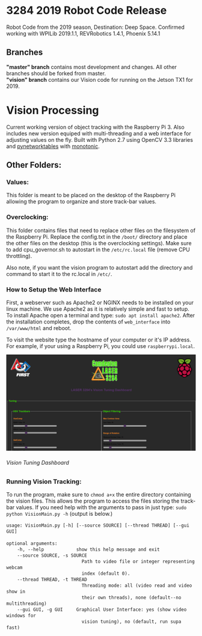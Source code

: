 # 3284 2019 Robot Code Release
Robot Code from the 2019 season, Destination: Deep Space.
Confirmed working with WPILib 2019.1.1, REVRobotics 1.4.1, Phoenix 5.14.1
## Branches
**"master" branch** contains most development and changes. All other branches should be forked from master.
<br>
**"vision" branch** contains our Vision code for running on the Jetson TX1 for 2019.
<br>
# Vision Processing
Current working version of object tracking with the Raspberry Pi 3. Also includes new version equiped
with multi-threading and a web interface for adjusting values on the fly. Built with Python 2.7 using OpenCV 3.3 libraries and [pynetworktables](https://github.com/robotpy/pynetworktables) with [monotonic](https://pypi.org/project/monotonic/#files).
## Other Folders:
###  Values:
  This folder is meant to be placed on the desktop of the Raspberry Pi allowing the program
  to organize and store track-bar values.
###  Overclocking:
  This folder contains files that need to replace other files on the filesystem of the Raspberry Pi.
  Replace the config.txt in the `/boot/` directory and place the other files on the desktop (this is the overclocking settings).
  Make sure to add cpu_governor.sh to autostart in the `/etc/rc.local` file (remove CPU throttling).
    
Also note, if you want the vision program to autostart add the directory and command to start it to the rc.local in `/etc/`.

###  How to Setup the Web Interface
First, a webserver such as Apache2 or NGINX needs to be installed on your linux machine. We use Apache2 as it is relatively simple and fast to setup. To install Apache open a terminal and type: `sudo apt install apache2`. After the installation completes, drop the contents of `web_interface` into `/var/www/html` and reboot. 
  
To visit the website type the hostname of your computer or it's IP address. For example, if your using a Raspberry Pi, you could use `raspberrypi.local`.
  
![alt text](https://github.com/LASER3284/2019-Robot-Code/blob/vision/web_interface/Capture.PNG)
###### Vision Tuning Dashboard

### Running Vision Tracking:
To run the program, make sure to `chmod a+x` the entire directory containing the vision files. This allows the program to access the files storing the track-bar values. If you need help with the arguments to pass in just type: `sudo python VisionMain.py -h` (output is below.)
    
```console
usage: VisionMain.py [-h] [--source SOURCE] [--thread THREAD] [--gui GUI]

optional arguments:
    -h, --help            show this help message and exit
    --source SOURCE, -s SOURCE
                            Path to video file or integer representing webcam
                            index (default 0).
    --thread THREAD, -t THREAD
                            Threading mode: all (video read and video show in
                            their own threads), none (default--no multithreading)
    --gui GUI, -g GUI     Graphical User Interface: yes (show video windows for 
                            vision tuning), no (default, run supa fast)
```
